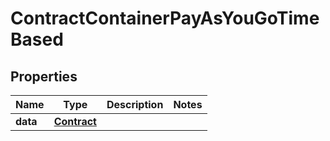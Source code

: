 

# ContractContainerPayAsYouGoTimeBased


## Properties

| Name | Type | Description | Notes |
|------------ | ------------- | ------------- | -------------|
|**data** | [**Contract**](Contract.md) |  |  |




